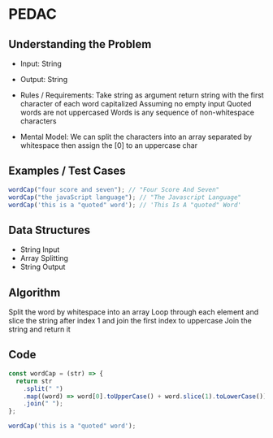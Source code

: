 # PEDAC

## Understanding the Problem

- Input:
  String
- Output:
  String

- Rules / Requirements:
  Take string as argument
  return string with the first character of each word capitalized
  Assuming no empty input
  Quoted words are not uppercased
  Words is any sequence of non-whitespace characters

- Mental Model:
  We can split the characters into an array separated by whitespace
  then assign the [0] to an uppercase char

## Examples / Test Cases

```js
wordCap("four score and seven"); // "Four Score And Seven"
wordCap("the javaScript language"); // "The Javascript Language"
wordCap('this is a "quoted" word'); // 'This Is A "quoted" Word'
```

## Data Structures

- String
  Input
- Array
  Splitting
- String
  Output

## Algorithm

Split the word by whitespace into an array
Loop through each element and slice the string after index 1 and join the first index to uppercase
Join the string and return it

## Code

```js
const wordCap = (str) => {
  return str
    .split(" ")
    .map((word) => word[0].toUpperCase() + word.slice(1).toLowerCase())
    .join(" ");
};

wordCap('this is a "quoted" word');
```

